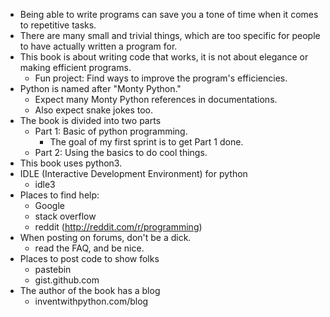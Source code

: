 - Being able to write programs can save you a tone of time when it comes to repetitive tasks.
- There are many small and trivial things, which are too specific for people to have actually written a program for.
- This book is about writing code that works, it is not about elegance or making efficient programs.
    - Fun project: Find ways to improve the program's efficiencies.
- Python is named after "Monty Python."
    - Expect many Monty Python references in documentations.
    - Also expect snake jokes too.
- The book is divided into two parts
    - Part 1: Basic of python programming.
        - The goal of my first sprint is to get Part 1 done.
    - Part 2: Using the basics to do cool things.
- This book uses python3.
- IDLE (Interactive Development Environment) for python
    - idle3
- Places to find help:
    - Google
    - stack overflow
    - reddit (http://reddit.com/r/programming)
- When posting on forums, don't be a dick.
    - read the FAQ, and be nice.
- Places to post code to show folks
    - pastebin
    - gist.github.com
- The author of the book has a blog
    - inventwithpython.com/blog

